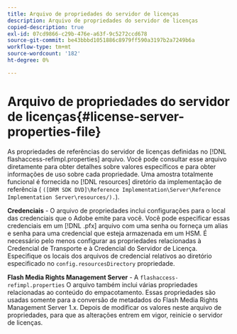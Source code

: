 ```yaml
---
title: Arquivo de propriedades do servidor de licenças
description: Arquivo de propriedades do servidor de licenças
copied-description: true
exl-id: 07cd9866-c29b-476e-a63f-9c5272ccd678
source-git-commit: be43bbbd1051886c8979ff590a3197b2a7249b6a
workflow-type: tm+mt
source-wordcount: '182'
ht-degree: 0%

---
```


# Arquivo de propriedades do servidor de licenças{#license-server-properties-file}

As propriedades de referências do servidor de licenças definidas no [!DNL flashaccess-refimpl.properties] arquivo. Você pode consultar esse arquivo diretamente para obter detalhes sobre valores específicos e para obter informações de uso sobre cada propriedade. Uma amostra totalmente funcional é fornecida no [!DNL resources] diretório da implementação de referência ( `([DRM SDK DVD]\Reference Implementation\Server\Reference Implementation Server\resources/).`).

**Credenciais** - O arquivo de propriedades inclui configurações para o local das credenciais que o Adobe emite para você. Você pode especificar essas credenciais em um [!DNL .pfx] arquivo com uma senha ou forneça um alias e senha para uma credencial que esteja armazenada em um HSM. É necessário pelo menos configurar as propriedades relacionadas à Credencial de Transporte e à Credencial do Servidor de Licença. Especifique os locais dos arquivos de credencial relativos ao diretório especificado no `config.resourcesDirectory` propriedade.

**Flash Media Rights Management Server** - A `flashaccess-refimpl.properties` O arquivo também inclui várias propriedades relacionadas ao conteúdo do empacotamento. Essas propriedades são usadas somente para a conversão de metadados do Flash Media Rights Management Server 1.x. Depois de modificar os valores neste arquivo de propriedades, para que as alterações entrem em vigor, reinicie o servidor de licenças.
